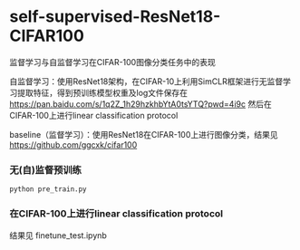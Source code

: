# self-supervised-ResNet18-CIFAR100
监督学习与自监督学习在CIFAR-100图像分类任务中的表现

自监督学习：使用ResNet18架构，在CIFAR-10上利用SimCLR框架进行无监督学习提取特征，得到预训练模型权重及log文件保存在  https://pan.baidu.com/s/1q2Z_1h29hzkhbYtA0tsYTQ?pwd=4i9c   然后在CIFAR-100上进行linear classification protocol

baseline（监督学习）：使用ResNet18在CIFAR-100上进行图像分类，结果见  https://github.com/ggcxk/cifar100

### 无(自)监督预训练
```
python pre_train.py
```

### 在CIFAR-100上进行linear classification protocol
结果见 finetune_test.ipynb

